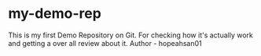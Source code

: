 # my-demo-rep
This is my first Demo Repository on Git. For checking how it's actually work and getting a over all review about it.
Author - hopeahsan01
